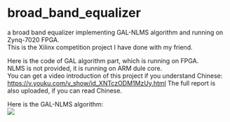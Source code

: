 # broad_band_equalizer
a broad band equalizer implementing GAL-NLMS algorithm and running on Zynq-7020 FPGA.    
This is the Xilinx competition project I have done with my friend.       

Here is the code of GAL algorithm part, which is running on FPGA.    
NLMS is not provided, it is running on ARM dule core.       
You can get a video introduction of this project if you understand Chinese: 
https://v.youku.com/v_show/id_XNTczODM1MzUy.html
The full report is also uploaded, if you can read Chinese.         

Here is the GAL-NLMS algorithm:    
![](https://github.com/stephenkung/broad_band_equalizer/blob/master/GAL-NLMS.png)
